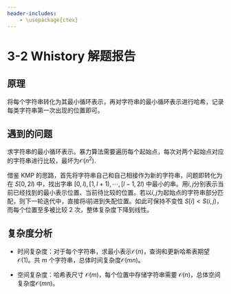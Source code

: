 ```yaml
---
header-includes:
    - \usepackage{ctex}
---
```


# 3-2 Whistory 解题报告

## 原理

将每个字符串转化为其最小循环表示，再对字符串的最小循环表示进行哈希，记录每类字符串第一次出现的位置即可。

## 遇到的问题

求字符串的最小循环表示。暴力算法需要遍历每个起始点，每次对两个起始点对应的字符串进行比较，最坏为$\mathcal{O}(n^2)$. 

借鉴 KMP 的思路，首先将字符串自己和自己相接作为新的字符串，问题即转化为在 $S[0,2l)$ 中，找出字串 $[0,l),[1,l+1),\cdots,[l-1,2l)$ 中最小的串。用$i,j$分别表示当前已经找到的最小表示位置、当前待比较的位置。若以$i,j$为起始点的字符串部分匹配，则下一轮迭代中，直接将$i$前进到失配位置。如此可保持不变性 $S[i]<S(i,j)$，而每个位置至多被比较 2 次，整体复杂度下降到线性。

## 复杂度分析

- 时间复杂度：对于每个字符串，求最小表示$\mathcal{O}(n)$，查询和更新哈希表期望 $\mathcal{O}(1)$。共 $m$ 个字符串，总体时间复杂度$\mathcal{O}(mn)$。
    
- 空间复杂度：哈希表尺寸 $\mathcal{O}(m)$，每个位置中存储字符串需要 $\mathcal{O}(n)$，总体空间复杂度$\mathcal{O}(mn)$。
